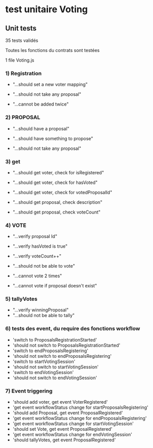 # test unitaire Voting

## Unit tests
35 tests validés

Toutes les fonctions du contrats sont testées

1 file Voting.js

### 1) Registration

- "...should set a new voter mapping"

- "...should not take any proposal"

- "...cannot be added twice"

### 2) PROPOSAL

- "...should have a proposal"

- "...should have something to propose"

- "...should not take any proposal"

### 3) get

- "...should get voter, check for isRegistered"

- "...should get voter, check for hasVoted"

- "...should get voter, check for votedProposalId"

- "...should get proposal, check description"

- "...should get proposal, check voteCount"

### 4) VOTE

- "...verify proposal Id"

- "...verify hasVoted is true"

- "...verify voteCount++"

- "...should not be able to vote"

- "...cannot vote 2 times"

- "...cannot vote if proposal doesn't exist"

### 5) tallyVotes

- "...verify winningProposal"
- "...should not be able to tally"

### 6) tests des event, du require des fonctions workflow


- 'switch to ProposalsRegistrationStarted'
- 'should not switch to ProposalsRegistrationStarted'
- 'switch to endProposalsRegistering'
- 'should not switch to endProposalsRegistering'
- 'switch to startVotingSession'
- 'should not switch to startVotingSession'
- 'switch to endVotingSession'
- 'should not switch to endVotingSession'

### 7) Event triggering

- 'should add voter, get event VoterRegistered'
- 'get event workflowStatus change for startProposalsRegistering'
- 'should add Proposal, get event ProposalRegistered'
- 'get event workflowStatus change for endProposalsRegistering'
- 'get event workflowStatus change for startVotingSession'
- 'should set Vote, get event ProposalRegistered'
- 'get event workflowStatus change for endVotingSession'
- 'should tallyVotes, get event ProposalRegistered'
